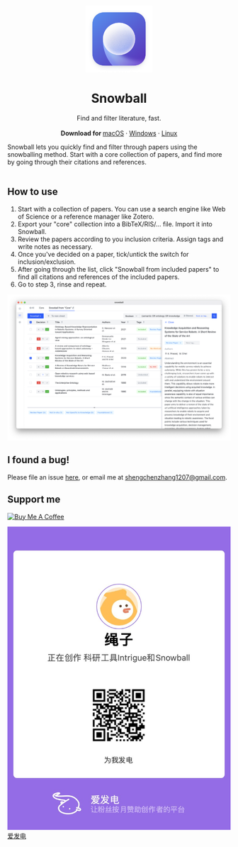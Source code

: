 <p align="center">
  <a href="#">
    
  </a>
  <p align="center">
   <img width="150" height="150" src="./assets/icon.png" alt="Logo">
  </p>
  <h1 align="center"><b>Snowball</b></h1>
  <p align="center">
  Find and filter literature, fast.
    <br />
    <br />
    <b>Download for </b>
    <a href="https://github.com/shaunabanana/snowball/releases/download/v1.1.0/snowball-1.1.0-universal-mac.zip">macOS</a>
    ·
    <a href="https://github.com/shaunabanana/snowball/releases/download/v1.1.0/snowball.Setup.1.1.0.exe">Windows</a>
    ·
    <a href="https://github.com/shaunabanana/snowball/releases/tag/v1.1.0">Linux</a>
    <br />
  </p>
</p>
Snowball lets you quickly find and filter through papers using the snowballing method. Start with a core collection of papers, and find more by going through their citations and references.
<br/>
<br/>

## How to use

1. Start with a collection of papers. You can use a search engine like Web of Science or a reference manager like Zotero.
2. Export your "core" collection into a BibTeX/RIS/... file. Import it into Snowball.
3. Review the papers according to you inclusion criteria. Assign tags and write notes as necessary.
4. Once you've decided on a paper, tick/untick the switch for inclusion/exclusion.
5. After going through the list, click "Snowball from included papers" to find all citations and references of the included papers.
6. Go to step 3, rinse and repeat.

![screenshot](./assets/screenshot.png)

## I found a bug!

Please file an issue [here](https://github.com/shaunabanana/snowball/issues), or email me at shengchenzhang1207@gmail.com.

## Support me

<a href="https://www.buymeacoffee.com/shengchen" target="_blank"><img src="https://cdn.buymeacoffee.com/buttons/default-orange.png" alt="Buy Me A Coffee" height="41" width="174"></a>

![AFDian](./assets/afdian.jpg)
[爱发电](https://afdian.net/@shaunabanana)
